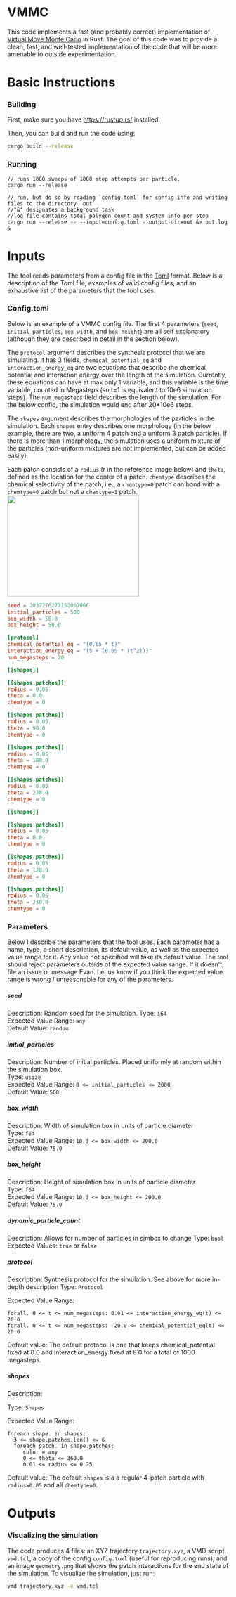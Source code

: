 # VMMC
This code implements a fast (and probably correct) implementation of [Virtual Move Monte Carlo](https://pubs.aip.org/aip/jcp/article/127/15/154101/915022) in Rust.
The goal of this code was to provide a clean, fast, and well-tested implementation of the code that will be more amenable to outside experimentation.

# Basic Instructions

### Building

First, make sure you have https://rustup.rs/ installed.

Then, you can build and run the code using:
```bash
cargo build --release
```

### Running
```
// runs 1000 sweeps of 1000 step attempts per particle.
cargo run --release

// run, but do so by reading `config.toml` for config info and writing files to the directory `out`
//"&" designates a background task
//log file contains total polygon count and system info per step
cargo run --release -- --input=config.toml --output-dir=out &> out.log &
```

# Inputs
The tool reads parameters from a config file in the [Toml](https://toml.io/en/) format.
Below is a description of the Toml file, examples of valid config files, and an exhaustive list of the parameters that the tool uses.

### Config.toml

Below is an example of a VMMC config file.
The first 4 parameters (`seed`, `initial_particles`, `box_width`, and `box_height`) are all self explanatory (although they are described in detail in the section below).

The `protocol` argument describes the synthesis protocol that we are simulating. 
It has 3 fields, `chemical_potential_eq` and `interaction_energy_eq` are two equations that describe the chemical potential and interaction energy over the length of the simulation.
Currently, these equations can have at max only 1 variable, and this variable is the time variable, counted in Megasteps (so t=1 is equivalent to 10e6 simulation steps).
The `num_megasteps` field describes the length of the simulation. For the below config, the simulation would end after 20\*10e6 steps.

The `shapes` argument describes the morphologies of the particles in the simulation. Each `shapes` entry describes one morphology (in the below example, there are two, a uniform 4 patch and a uniform 3 patch particle). If there is more than 1 morphology, the simulation uses a uniform mixture of the particles (non-uniform mixtures are not implemented, but can be added easily).

Each patch consists of a `radius` (r in the reference image below) and `theta`, defined as the location for the center of a patch. `chemtype` describes the chemical selectivity of the patch, i.e., a `chemtype=0` patch can bond with a `chemtype=0` patch but not a `chemtype=1` patch.
<img src="https://github.com/schism-pl/vmmc/assets/82984409/c0228ed3-825c-4856-bdb1-c099f960f126" width="300" height="230"/>

```TOML
seed = 2037276277152067866
initial_particles = 500
box_width = 50.0
box_height = 50.0

[protocol]
chemical_potential_eq = "(0.05 * t)"
interaction_energy_eq = "(5 + (0.05 * (t^2)))"
num_megasteps = 20

[[shapes]]

[[shapes.patches]]
radius = 0.05
theta = 0.0
chemtype = 0

[[shapes.patches]]
radius = 0.05
theta = 90.0
chemtype = 0

[[shapes.patches]]
radius = 0.05
theta = 180.0
chemtype = 0

[[shapes.patches]]
radius = 0.05
theta = 270.0
chemtype = 0

[[shapes]]

[[shapes.patches]]
radius = 0.05
theta = 0.0
chemtype = 0

[[shapes.patches]]
radius = 0.05
theta = 120.0
chemtype = 0

[[shapes.patches]]
radius = 0.05
theta = 240.0
chemtype = 0

```



### Parameters
Below I describe the parameters that the tool uses. 
Each parameter has a name, type, a short description, its default value, as well as the expected value range for it.
Any value not specified will take its default value.
The tool should reject parameters outside of the expected value range. If it doesn't, file an issue or message Evan. Let us know if you think the expected value range is wrong / unreasonable for any of the parameters.

##### seed
Description: Random seed for the simulation. 
Type: `i64`  
Expected Value Range: `any`  
Default Value: `random`  

##### initial_particles
Description: Number of initial particles. Placed uniformly at random within the simulation box.  
Type: `usize`  
Expected Value Range: `0 <= initial_particles <= 2000`  
Default Value: `500`  

##### box_width
Description: Width of simulation box in units of particle diameter  
Type: `f64`  
Expected Value Range: `10.0 <= box_width <= 200.0`  
Default Value: `75.0`  

##### box_height
Description: Height of simulation box in units of particle diameter  
Type: `f64`  
Expected Value Range: `10.0 <= box_height <= 200.0`  
Default Value: `75.0`  

##### dynamic_particle_count
Description: Allows for number of particles in simbox to change
Type: `bool`  
Expected Values: `true` or `false`  


##### protocol
Description: Synthesis protocol for the simulation. See above for more in-depth description
Type: `Protocol` 

Expected Value Range:  
```
forall. 0 <= t <= num_megasteps: 0.01 <= interaction_energy_eq(t) <= 20.0
forall. 0 <= t <= num_megasteps: -20.0 <= chemical_potential_eq(t) <= 20.0
```

Default value: The default protocol is one that keeps chemical_potential fixed at 0.0 and interaction_energy fixed at 8.0 for a total of 1000 megasteps. 


##### shapes
Description:

Type: `Shapes`

Expected Value Range:
```
foreach shape. in shapes:
  3 <= shape.patches.len() <= 6
  foreach patch. in shape.patches:
     color = any
     0 <= theta <= 360.0 
     0.01 <= radius <= 0.25 
```

Default value: The default `shapes` is a a regular 4-patch particle with `radius=0.05` and all `chemtype=0`.




# Outputs


### Visualizing the simulation
The code produces 4 files: an XYZ trajectory `trajectory.xyz`, a VMD script `vmd.tcl`, a copy of the config `config.toml` (useful for reproducing runs), and an image `geometry.png` that shows the patch interactions for the end state of the simulation.
To visualize the simulation, just run:
```Bash
vmd trajectory.xyz -e vmd.tcl
```


